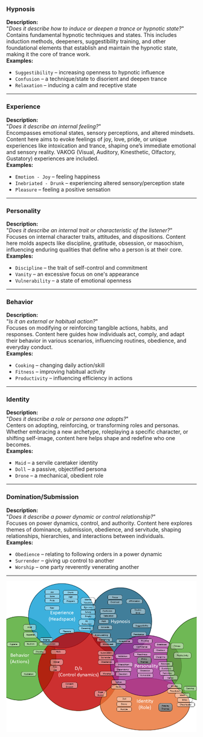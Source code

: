 ### Hypnosis  
**Description:**  
"*Does it describe how to induce or deepen a trance or hypnotic state?*"  
Contains fundamental hypnotic techniques and states. This includes induction methods, deepeners, suggestibility training, and other foundational elements that establish and maintain the hypnotic state, making it the core of trance work.  
**Examples:**  
- `Suggestibility` – increasing openness to hypnotic influence  
- `Confusion` – a technique/state to disorient and deepen trance  
- `Relaxation` – inducing a calm and receptive state

---

### Experience
**Description:**  
"*Does it describe an internal feeling?*"  
Encompasses emotional states, sensory perceptions, and altered mindsets. Content here aims to evoke feelings of joy, love, pride, or unique experiences like intoxication and trance, shaping one’s immediate emotional and sensory reality. VAKOG (Visual, Auditory, Kinesthetic, Olfactory, Gustatory) experiences are included.  
**Examples:**  
- `Emotion - Joy` – feeling happiness  
- `Inebriated - Drunk` – experiencing altered sensory/perception state  
- `Pleasure` – feeling a positive sensation  

---

### Personality
**Description:**  
"*Does it describe an internal trait or characteristic of the listener?*"  
Focuses on internal character traits, attitudes, and dispositions. Content here molds aspects like discipline, gratitude, obsession, or masochism, influencing enduring qualities that define who a person is at their core.  
**Examples:**  
- `Discipline` – the trait of self-control and commitment
- `Vanity` – an excessive focus on one's appearance
- `Vulnerability` – a state of emotional openness

---

### Behavior
**Description:**  
"*Is it an external or habitual action?*"  
Focuses on modifying or reinforcing tangible actions, habits, and responses. Content here guides how individuals act, comply, and adapt their behavior in various scenarios, influencing routines, obedience, and everyday conduct.  
**Examples:**  
- `Cooking` – changing daily action/skill  
- `Fitness` – improving habitual activity  
- `Productivity` – influencing efficiency in actions  

---

### Identity
**Description:**  
"*Does it describe a role or persona one adopts?*"  
Centers on adopting, reinforcing, or transforming roles and personas. Whether embracing a new archetype, roleplaying a specific character, or shifting self-image, content here helps shape and redefine who one becomes.  
**Examples:**  
- `Maid` – a servile caretaker identity  
- `Doll` – a passive, objectified persona  
- `Drone` – a mechanical, obedient role

---

### Domination/Submission
**Description:**  
"*Does it describe a power dynamic or control relationship?*"  
Focuses on power dynamics, control, and authority. Content here explores themes of dominance, submission, obedience, and servitude, shaping relationships, hierarchies, and interactions between individuals.  
**Examples:**  
- `Obedience` – relating to following orders in a power dynamic  
- `Surrender` – giving up control to another  
- `Worship` – one party reverently venerating another

---
![Theme Categories](Theme_Categories.png)